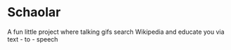 # Schaolar
A fun little project where talking gifs search Wikipedia and educate you via text - to - speech
